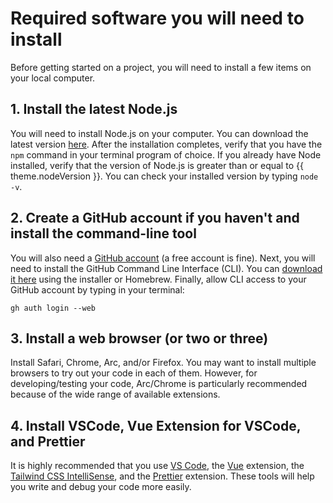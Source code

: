 <script setup>
import { useData } from 'vitepress'

const { theme } = useData()
</script>

# Required software you will need to install

Before getting started on a <SmileText/> project, you will need to install a few
items on your local computer.

## 1. Install the latest Node.js

You will need to install Node.js on your computer. You can download the latest
version [here](https://nodejs.org/en/download/). After the installation
completes, verify that you have the `npm` command in your terminal program of
choice. If you already have Node installed, verify that the version of Node.js is
greater than or equal to {{ theme.nodeVersion }}. You can check your installed
version by typing `node -v`.

## 2. Create a GitHub account if you haven't and install the command-line tool

You will also need a [GitHub account](https://github.com/join) (a free account
is fine). Next, you will need to install the GitHub Command Line Interface
(CLI). You can [download it here](https://cli.github.com) using the installer or
Homebrew. Finally, allow CLI access to your GitHub account by typing in your
terminal:

```
gh auth login --web
```

## 3. Install a web browser (or two or three)

Install Safari, Chrome, Arc, and/or Firefox. You may want to install multiple
browsers to try out your code in each of them. However, for developing/testing
your code, Arc/Chrome is particularly recommended because of the wide range of
available extensions.

## 4. Install VSCode, Vue Extension for VSCode, and Prettier

It is highly recommended that you use [VS Code](https://code.visualstudio.com/),
the [Vue](https://marketplace.visualstudio.com/items?itemName=Vue.volar)
extension, the
[Tailwind CSS IntelliSense](https://marketplace.visualstudio.com/items?itemName=bradlc.vscode-tailwindcss),
and the
[Prettier](https://marketplace.visualstudio.com/items?itemName=esbenp.prettier-vscode)
extension. These tools will help you write and debug your code more easily.
